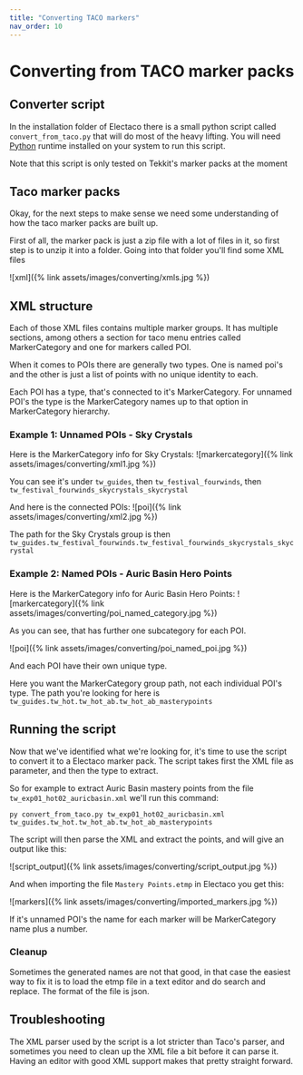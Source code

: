 ```yaml
---
title: "Converting TACO markers"
nav_order: 10
---
```


# Converting from TACO marker packs

## Converter script

In the installation folder of Electaco there is a small python script called `convert_from_taco.py` that will do most of the heavy lifting.
You will need [Python](https://www.python.org/downloads/) runtime installed on your system to run this script.

Note that this script is only tested on Tekkit's marker packs at the moment


## Taco marker packs

Okay, for the next steps to make sense we need some understanding of how the taco marker packs are built up.

First of all, the marker pack is just a zip file with a lot of files in it, so first step is to unzip it into a folder. 
Going into that folder you'll find some XML files

![xml]({% link assets/images/converting/xmls.jpg %})

## XML structure

Each of those XML files contains multiple marker groups. It has multiple sections, among others a section for taco menu entries called MarkerCategory and one for markers called POI.

When it comes to POIs there are generally two types. One is named poi's and the other is just a list of points with no unique identity to each.

Each POI has a type, that's connected to it's MarkerCategory. For unnamed POI's the type is the MarkerCategory names up to that option in MarkerCategory hierarchy.

### Example 1: Unnamed POIs - Sky Crystals

Here is the MarkerCategory info for Sky Crystals:
![markercategory]({% link assets/images/converting/xml1.jpg %})

You can see it's under `tw_guides`, then `tw_festival_fourwinds`, then `tw_festival_fourwinds_skycrystals_skycrystal`

And here is the connected POIs:
![poi]({% link assets/images/converting/xml2.jpg %})

The path for the Sky Crystals group is then `tw_guides.tw_festival_fourwinds.tw_festival_fourwinds_skycrystals_skycrystal`

### Example 2: Named POIs - Auric Basin Hero Points

Here is the MarkerCategory info for Auric Basin Hero Points:
![markercategory]({% link assets/images/converting/poi_named_category.jpg %})

As you can see, that has further one subcategory for each POI. 

![poi]({% link assets/images/converting/poi_named_poi.jpg %})

And each POI have their own unique type.

Here you want the MarkerCategory group path, not each individual POI's type. The path you're looking for here is `tw_guides.tw_hot.tw_hot_ab.tw_hot_ab_masterypoints`

## Running the script

Now that we've identified what we're looking for, it's time to use the script to convert it to a Electaco marker pack. The script takes first the XML file as parameter, and then the type to extract.

So for example to extract Auric Basin mastery points from the file `tw_exp01_hot02_auricbasin.xml` we'll run this command:

    py convert_from_taco.py tw_exp01_hot02_auricbasin.xml tw_guides.tw_hot.tw_hot_ab.tw_hot_ab_masterypoints

The script will then parse the XML and extract the points, and will give an output like this:

![script_output]({% link assets/images/converting/script_output.jpg %})

And when importing the file `Mastery Points.etmp` in Electaco you get this:

![markers]({% link assets/images/converting/imported_markers.jpg %})

If it's unnamed POI's the name for each marker will be MarkerCategory name plus a number.

### Cleanup

Sometimes the generated names are not that good, in that case the easiest way to fix it is to load the etmp file in a text editor and do search and replace. The format of the file is json.

## Troubleshooting

The XML parser used by the script is a lot stricter than Taco's parser, and sometimes you need to clean up the XML file a bit before it can parse it. Having an editor with good XML support makes that pretty straight forward.